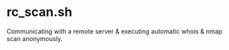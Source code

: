 # rc_scan.sh
Communicating with a remote server &amp; executing automatic whois &amp; nmap scan anonymously.
